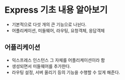 # Express 기초 내용 알아보기

- 기본적으로 다섯 개의 큰 기능으로 나뉜다.
- 어플리케이션, 미들웨어, 라우팅, 요청객체, 응답객체

## 어플리케이션
- 익스프레스 인스턴스 그 자체를 어플리케이션이라 함
- 생성되면서 미들웨어를 추가한다.
- 라우팅 설정, 서버 올리기 등의 기능을 수행할 수 있게 해준다.